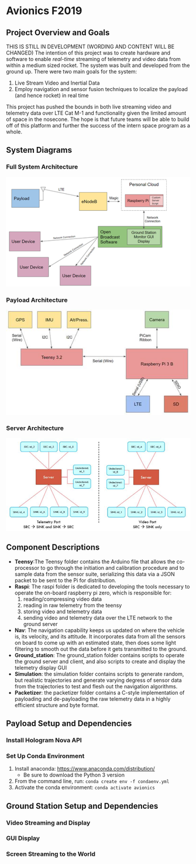 # Avionics F2019
## Project Overview and Goals
THIS IS STILL IN DEVELOPMENT (WORDING AND CONTENT WILL BE CHANGED)
The intention of this project was to create hardware and software to enable *real-time* streaming of telemetry and video data from within a medium sized rocket. The system was built and developed from the ground up. 
There were two main goals for the system:
1. Live Stream Video and Inertial Data
2. Employ navigation and sensor fusion techniques to localize the payload (and hence rocket) in real time

This project has pushed the bounds in both live streaming video and telemetry data over LTE Cat M-1 and functionality given the limited amount of space in the nosecone. The hope is that future teams will be able to build off of this platform and further the success of the intern space program as a whole.

## System Diagrams
### Full System Architecture

![full system](system_diagram.png)

### Payload Architecture

![payload](payload_diagram.jpg)

### Server Architecture

![payload](server_diagram.jpg)

## Component Descriptions
- **Teensy**:The Teensy folder contains the Arduino file that allows the co-processor to go through the initiation and calibration procedure and to  sample data from the sensor suite, serializing this data via a JSON packet to be sent to the Pi for distribution.
- **Raspi**: The raspi folder is dedicated to developing the tools necessary to operate the on-board raspberry pi zero, which is responsible for: 
  1. reading/compressing video data
  2. reading in raw telemetry from the teensy
  3. storing video and telemetry data
  4. sending video and telemetry data over the LTE network to the ground server
- **Nav**: The navigation capability keeps us updated on where the vehicle is, its velocity, and its attitude. It incorporates data from all the sensors on board to come up with an estimated state, then does some light filtering to smooth out the data before it gets transmitted to the ground.
- **Ground_station**: The ground_station folder contains scripts to operate the ground server and client, and also scripts to create and display the telemetry display GUI
- **Simulation**: the simulation folder contains scripts to generate random, but realistic trajectories and generate varying degress of sensor data from the trajectories to test and flesh out the navigation algorithms. 
- **Packetizer**: the packetizer folder contains a C-style implementation of payloading and de-payloading the raw telemetry data in a highly efficient structure and byte format. 

## Payload Setup and Dependencies
### Install Hologram Nova API
### Set Up Conda Environment
1. Install anaconda: https://www.anaconda.com/distribution/
    - Be sure to download the Python 3 version
2. From the command line, run: `conda create env -f condaenv.yml`
3. Activate the conda environment: `conda activate avionics`

## Ground Station Setup and Dependencies
### Video Streaming and Display
### GUI Display
### Screen Streaming to the World
